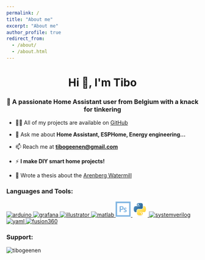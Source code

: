 ```yaml
---
permalink: /
title: "About me"
excerpt: "About me"
author_profile: true
redirect_from:
  - /about/
  - /about.html
---
```


<h1 align="center">Hi 👋, I'm Tibo</h1>
<h3 align="center">🏡 A passionate Home Assistant user from Belgium with a knack for tinkering</h3>


- 👨‍💻 All of my projects are available on [GitHub](https://github.com/r0667002)

- 💬 Ask me about **Home Assistant, ESPHome, Energy engineering...**

- 📫 Reach me at **tibogeenen@gmail.com**

- ⚡ **I make DIY smart home projects!**

- 🎡 Wrote a thesis about the [Arenberg Watermill](arenberg-water-mill)


<h3 align="left">Languages and Tools:</h3>
<p align="left">
<a href="https://www.arduino.cc/" target="_blank" rel="noreferrer"> <img src="https://cdn.worldvectorlogo.com/logos/arduino-1.svg" alt="arduino" width="40" height="40"/> </a>
<a href="https://grafana.com" target="_blank" rel="noreferrer"> <img src="https://www.vectorlogo.zone/logos/grafana/grafana-icon.svg" alt="grafana" width="40" height="40"/> </a>
<a href="https://www.adobe.com/in/products/illustrator.html" target="_blank" rel="noreferrer"> <img src="https://www.vectorlogo.zone/logos/adobe_illustrator/adobe_illustrator-icon.svg" alt="illustrator" width="40" height="40"/> </a>
<a href="https://www.mathworks.com/" target="_blank" rel="noreferrer"> <img src="https://upload.wikimedia.org/wikipedia/commons/2/21/Matlab_Logo.png" alt="matlab" width="40" height="40"/> </a>
<a href="https://www.photoshop.com/en" target="_blank" rel="noreferrer"> <img src="https://raw.githubusercontent.com/devicons/devicon/master/icons/photoshop/photoshop-line.svg" alt="photoshop" width="40" height="40"/> </a>
<a href="https://www.python.org" target="_blank" rel="noreferrer"> <img src="https://raw.githubusercontent.com/devicons/devicon/master/icons/python/python-original.svg" alt="python" width="40" height="40"/> </a>
<a href="https://standards.ieee.org/project/1800.html" target="_blank"> <img src="https://static-00.iconduck.com/assets.00/file-type-light-systemverilog-icon-512x512-n6etzhly.png" alt="systemverilog" width="40" height="40"/> </a>
<a href="https://yaml.org/" target="_blank"> <img src="https://static.thenounproject.com/png/2598367-200.png" alt="yaml" width="40" height="40"/> </a>
<a href="https://www.autodesk.com/products/fusion-360/overview" target="_blank"> <img src="https://www.modena.co.za/wp-content/uploads/autodesk-fusion-360-small-social-400.png" alt="fusion360" width="40" height="40"/> </a>
</p>

<h3 align="left">Support:</h3>
<p><a href="https://www.buymeacoffee.com/tibogeenen"> <img align="left" src="https://cdn.buymeacoffee.com/buttons/v2/default-yellow.png" height="50" width="210" alt="tibogeenen" /></a></p><br><br>
